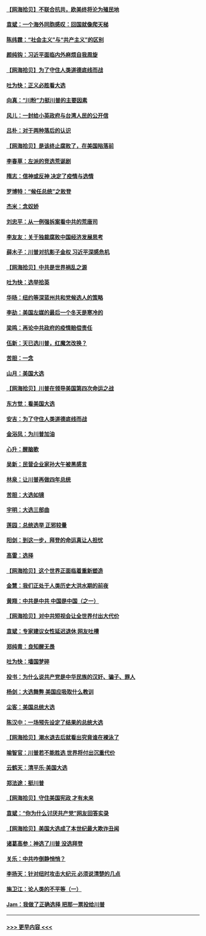 #### [【网海拾贝】不联合抗共，欧美终将沦为殖民地](../pages/nsc993/n12565068.md?t=11211151) 
#### [袁斌：一个海外同胞感叹：回国就像爬天梯](../pages/nsc993/n12564986.md?t=11211151) 
#### [陈纬霆：“社会主义”与“共产主义”的区别](../pages/nsc993/n12562417.md?t=11211151) 
#### [颜纯钩：习近平面临内外麻烦自我周旋](../pages/nsc993/n12563356.md?t=11211151) 
#### [【网海拾贝】为了守住人类道德底线而战](../pages/nsc993/n12562542.md?t=11211151) 
#### [吐为快：正义必胜看大选](../pages/nsc993/n12561967.md?t=11211151) 
#### [向真：“川粉”力挺川普的主要因素](../pages/nsc993/n12560774.md?t=11211151) 
#### [风儿：一封给小英政府与台湾人民的公开信](../pages/nsc993/n12560581.md?t=11211151) 
#### [吕朴：对于两种落后的认识](../pages/nsc993/n12560492.md?t=11211151) 
#### [【网海拾贝】是该终止腐败了，在美国陷落前](../pages/nsc993/n12559936.md?t=11211151) 
#### [李春草：左派的竞选荒诞剧](../pages/nsc993/n12558380.md?t=11211151) 
#### [隋志：信神或反神 决定了疫情与选情](../pages/nsc993/n12558255.md?t=11211151) 
#### [罗博特：“候任总统”之败登](../pages/nsc993/n12558189.md?t=11211151) 
#### [杰米：念奴娇](../pages/nsc993/n12558174.md?t=11211151) 
#### [刘忠平：从一例强拆案看中共的荒唐司](../pages/nsc993/n12558036.md?t=11211151) 
#### [李友友：关于独裁腐败中国经济发展思考](../pages/nsc993/n12558004.md?t=11211151) 
#### [薛木子：川普对抗影子金权 习近平深感危机](../pages/nsc993/n12557342.md?t=11211151) 
#### [【网海拾贝】中共是世界祸乱之源](../pages/nsc993/n12555353.md?t=11211151) 
#### [吐为快：选举拾英](../pages/nsc993/n12555041.md?t=11211151) 
#### [华旸：纽约等深蓝州共和党候选人的策略](../pages/nsc993/n12554309.md?t=11211151) 
#### [李劼：美国左媒的最后一个冬天是寒冷的](../pages/nsc993/n12552947.md?t=11211151) 
#### [梁鸣：再论中共政府的疫情赔偿责任](../pages/nsc993/n12553012.md?t=11211151) 
#### [伍新：天已选川普，红魔怎改换？](../pages/nsc993/n12552970.md?t=11211151) 
#### [苦胆：一念](../pages/nsc993/n12552957.md?t=11211151) 
#### [山月：美国大选](../pages/nsc993/n12552446.md?t=11211151) 
#### [【网海拾贝】川普在领导美国第四次命运之战](../pages/nsc993/n12551973.md?t=11211151) 
#### [东方觉：看美国大选](../pages/nsc993/n12551647.md?t=11211151) 
#### [安吉：为了守住人类道德底线而战](../pages/nsc993/n12551111.md?t=11211151) 
#### [金浴凤：为川普加油](../pages/nsc993/n12551085.md?t=11211151) 
#### [心升：醒脑歌](../pages/nsc993/n12550984.md?t=11211151) 
#### [吴新：民营企业家孙大午被黑感言](../pages/nsc993/n12550656.md?t=11211151) 
#### [林泉：让川普再做四年总统](../pages/nsc993/n12550640.md?t=11211151) 
#### [苦胆：大选如镜](../pages/nsc993/n12550630.md?t=11211151) 
#### [宇明：大选三部曲](../pages/nsc993/n12550603.md?t=11211151) 
#### [莲园：总统选举 正邪较量](../pages/nsc993/n12550594.md?t=11211151) 
#### [阳剑：到这一步，拜登的命运真让人担忧](../pages/nsc993/n12549093.md?t=11211151) 
#### [高雷：选择](../pages/nsc993/n12549087.md?t=11211151) 
#### [【网海拾贝】这个世界正面临着重新塑造](../pages/nsc993/n12548326.md?t=11211151) 
#### [金慧：我们正处于人类历史大洪水期的前夜](../pages/nsc993/n12547914.md?t=11211151) 
#### [黄翔：中共是中共 中国是中国（之一）](../pages/nsc993/n12547576.md?t=11211151) 
#### [【网海拾贝】对中共短视会让全世界付出大代价](../pages/nsc993/n12546043.md?t=11211151) 
#### [袁斌：专家建议女性延迟退休 网友吐槽](../pages/nsc993/n12545424.md?t=11211151) 
#### [郑纯青：良知醒无畏](../pages/nsc993/n12545394.md?t=11211151) 
#### [吐为快：墙国梦碎](../pages/nsc993/n12545309.md?t=11211151) 
#### [投书：为什么说共产党是中华民族的汉奸、骗子、罪人](../pages/nsc993/n12545089.md?t=11211151) 
#### [杨剑：大选舞弊 美国应吸取什么教训](../pages/nsc993/n12543937.md?t=11211151) 
#### [尘客：美国总统大选](../pages/nsc993/n12543828.md?t=11211151) 
#### [陈汉中：一场预先设定了结果的总统大选](../pages/nsc993/n12543564.md?t=11211151) 
#### [【网海拾贝】潮水退去后就看出究竟谁在裸泳了](../pages/nsc993/n12543321.md?t=11211151) 
#### [喻智官：川普若不能胜选 世界将付出沉重代价](../pages/nsc993/n12541352.md?t=11211151) 
#### [云鹤天：清平乐‧美国大选](../pages/nsc993/n12540916.md?t=11211151) 
#### [郑法途：挺川普](../pages/nsc993/n12540898.md?t=11211151) 
#### [【网海拾贝】守住美国宪政 才有未来](../pages/nsc993/n12540423.md?t=11211151) 
#### [袁斌：“你为什么讨厌共产党”网友回答实录](../pages/nsc993/n12540208.md?t=11211151) 
#### [【网海拾贝】美国大选成了本世纪最大欺诈丑闻](../pages/nsc993/n12538029.md?t=11211151) 
#### [诸葛高参：神选了川普 没选拜登](../pages/nsc993/n12537664.md?t=11211151) 
#### [关乐：中共咋倒静悄悄？](../pages/nsc993/n12537615.md?t=11211151) 
#### [李扬天：针对纽时攻击大纪元 必须说清楚的几点](../pages/nsc993/n12536001.md?t=11211151) 
#### [施卫江：论人类的不平等（一）](../pages/nsc993/n12535700.md?t=11211151) 
#### [Jam：我做了正确选择 把那一票投给川普](../pages/nsc993/n12535743.md?t=11211151) 

----
#### [ >>> 更早内容 <<< ](../indexes/nsc993-earlier.md)
